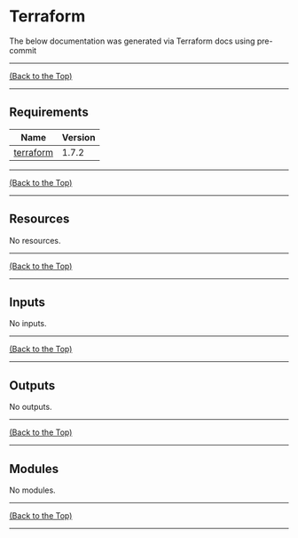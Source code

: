 <!-- markdownlint-disable -->
<!-- markdown-table-prettify-ignore-start -->
<!-- prettier-ignore-start -->
<!-- start_of_terraform_docs -->
# Terraform

The below documentation was generated via Terraform docs using pre-commit

---

<!-- Readme Navigation -->

[(Back to the Top)](#Terraform)

---

## Requirements

| Name | Version |
|------|---------|
| <a name="requirement_terraform"></a> [terraform](#requirement\_terraform) | 1.7.2 |

---

<!-- Readme Navigation -->

[(Back to the Top)](#Terraform)

---

## Resources

No resources.

---

<!-- Readme Navigation -->

[(Back to the Top)](#Terraform)

---

## Inputs

No inputs.

---

<!-- Readme Navigation -->

[(Back to the Top)](#Terraform)

---

## Outputs

No outputs.

---

<!-- Readme Navigation -->

[(Back to the Top)](#Terraform)

---

## Modules

No modules.

---

<!-- Readme Navigation -->

[(Back to the Top)](#Terraform)

---
<!-- end_of_terraform_docs -->
<!-- markdownlint-enable -->
<!-- prettier-ignore-end -->
<!-- markdown-table-prettify-ignore-end -- >
